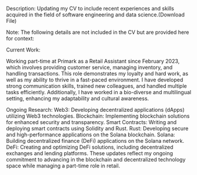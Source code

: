 Description:
Updating my CV to include recent experiences and skills acquired in the field of software engineering and data science.(Download File)

Note: The following details are not included in the CV but are provided here for context:

Current Work:

Working part-time at Primark as a Retail Assistant since February 2023, which involves providing customer service, managing inventory, and handling transactions. 
This role demonstrates my loyalty and hard work, as well as my ability to thrive in a fast-paced environment. I have developed strong communication skills, 
trained new colleagues, and handled multiple tasks efficiently. Additionally, I have worked in a bio-diverse and multilingual setting, enhancing my adaptability 
and cultural awareness.

Ongoing Research:
Web3: Developing decentralized applications (dApps) utilizing Web3 technologies.
Blockchain: Implementing blockchain solutions for enhanced security and transparency.
Smart Contracts: Writing and deploying smart contracts using Solidity and Rust.
Rust: Developing secure and high-performance applications on the Solana blockchain.
Solana: Building decentralized finance (DeFi) applications on the Solana network.
DeFi: Creating and optimizing DeFi solutions, including decentralized exchanges and lending platforms.
These updates reflect my ongoing commitment to advancing in the blockchain and decentralized technology space while managing a part-time role in retail.
